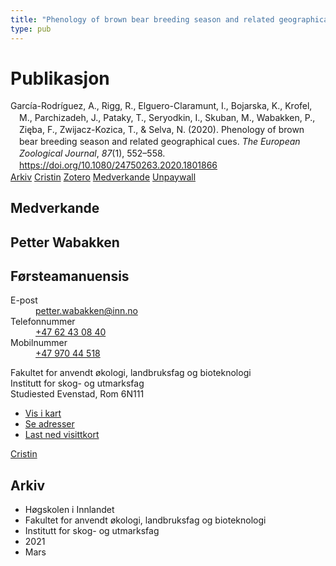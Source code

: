```yaml
---
title: "Phenology of brown bear breeding season and related geographical cues"
type: pub
---
```

<h1>Publikasjon</h1>
<article id="csl-bib-container-QV4YXA2I" class="csl-bib-container">
  <div class="csl-bib-body" style="line-height: 1.35; padding-left: 1em; text-indent:-1em;">
  <div class="csl-entry">Garc&#xED;a-Rodr&#xED;guez, A., Rigg, R., Elguero-Claramunt, I., Bojarska, K., Krofel, M., Parchizadeh, J., Pataky, T., Seryodkin, I., Skuban, M., Wabakken, P., Zi&#x119;ba, F., Zwijacz-Kozica, T., &amp; Selva, N. (2020). Phenology of brown bear breeding season and related geographical cues. <i>The European Zoological Journal</i>, <i>87</i>(1), 552&#x2013;558. <a href="https://doi.org/10.1080/24750263.2020.1801866">https://doi.org/10.1080/24750263.2020.1801866</a></div>
</div>
  <div class="csl-bib-buttons">
    <a href="#taxonomy-article-QV4YXA2I" class="csl-bib-button">Arkiv</a>
    <a href="https://app.cristin.no/results/show.jsf?id=1900140" alt="Cristin URL" class="csl-bib-button">Cristin</a>
    <a href="http://zotero.org/groups/5022929/items/QV4YXA2I" alt="Zotero URL" class="csl-bib-button">Zotero</a>
    <a href="#contributors-article-QV4YXA2I" class="csl-bib-button">Medverkande</a>
    <a href="https://www.tandfonline.com/doi/pdf/10.1080/24750263.2020.1801866?needAccess=true" class="csl-bib-button">Unpaywall</a>
  </div>
  <div id="csl-bib-meta-container-QV4YXA2I"></div>
</article>
<div id="csl-bib-meta-QV4YXA2I" class="csl-bib-meta">
  <article id="contributors-article-QV4YXA2I" class="contributors-article">
    <h1>Medverkande</h1>
    <div class="personas">
<div class="vrtx-hinn-person-card">
<div class="photo">
<i class="lar la-user-circle missing-person"></i>
</div>
<div class="info">
<hgroup><h1>Petter Wabakken</h1>
<h2>Førsteamanuensis</h2>
</hgroup><dl>
<dt>E-post</dt>
<dd>
<a href="mailto:petter.wabakken@inn.no">petter.wabakken@inn.no</a>
</dd>
<dt>Telefonnummer</dt>
<dd><a href="tel:+4762430840">
+47 62 43 08 40
</a></dd>
<dt>Mobilnummer</dt>
<dd><a href="tel:+4797044518">
+47 970 44 518
</a></dd>
</dl>
<p>
Fakultet for anvendt økologi, landbruksfag og bioteknologi<br>
Institutt for skog- og utmarksfag<br>
Studiested Evenstad,
Rom 6N111
</p>
<ul class="vrtx-hinn-links">
<li><a href="https://www.google.com/maps?q=61.42516,11.07813">Vis i kart</a></li>
<li><a href="https://www.inn.no/finn-en-ansatt/petter-wabakken.html#vrtx-hinn-addresses">Se adresser</a></li>
<li><a href="https://www.inn.no/finn-en-ansatt/petter-wabakken.html?vrtx=vcf">Last ned visittkort</a></li>
</ul>
</div>
</div>
<a href="https://app.cristin.no/persons/show.jsf?id=328337" alt="Cristin URL" class="personas-cristin">Cristin</a>
</div>
  </article>
  <article id="taxonomy-article-QV4YXA2I" class="taxonomy-article">
    <h1>Arkiv</h1>
    <ul>
      <li>Høgskolen i Innlandet</li>
      <li>Fakultet for anvendt økologi, landbruksfag og bioteknologi</li>
      <li>Institutt for skog- og utmarksfag</li>
      <li>2021</li>
      <li>Mars</li>
    </ul>
  </article>
</div>
